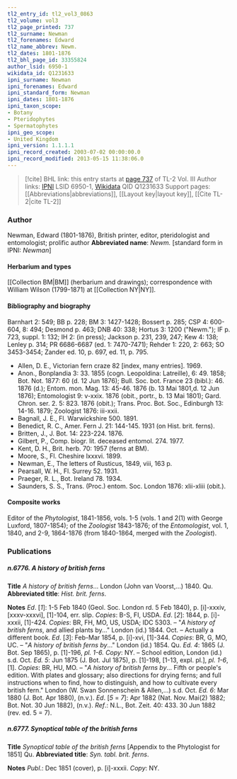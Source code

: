 ```yaml
---
tl2_entry_id: tl2_vol3_0863
tl2_volume: vol3
tl2_page_printed: 737
tl2_surname: Newman
tl2_forenames: Edward
tl2_name_abbrev: Newm.
tl2_dates: 1801-1876
tl2_bhl_page_id: 33355824
author_lsid: 6950-1
wikidata_id: Q1231633
ipni_surname: Newman
ipni_forenames: Edward
ipni_standard_form: Newman
ipni_dates: 1801-1876
ipni_taxon_scope: 
- Botany
- Pteridophytes
- Spermatophytes
ipni_geo_scope: 
- United Kingdom
ipni_version: 1.1.1.1
ipni_record_created: 2003-07-02 00:00:00.0
ipni_record_modified: 2013-05-15 11:38:06.0
---
```


> [!cite] BHL link: this entry starts at [page 737](https://www.biodiversitylibrary.org/page/33355824) of TL-2 Vol. III
> Author links: [IPNI](https://www.ipni.org/a/6950-1) LSID 6950-1, [Wikidata](https://www.wikidata.org/wiki/Q1231633) QID Q1231633
> Support pages: [[Abbreviations|abbreviations]], [[Layout key|layout key]], [[Cite TL-2|cite TL-2]]

### Author

Newman, Edward (1801-1876), British printer, editor, pteridologist and entomologist; prolific author 
**Abbreviated name**: *Newm.* \[standard form in IPNI: *Newman*\]

#### Herbarium and types

[[Collection BM|BM]] (herbarium and drawings); correspondence with William Wilson (1799-1871) at [[Collection NY|NY]].

#### Bibliography and biography

Barnhart 2: 549; BB p. 228; BM 3: 1427-1428; Bossert p. 285; CSP 4: 600-604, 8: 494; Desmond p. 463; DNB 40: 338; Hortus 3: 1200 ("Newm."); IF p. 723, suppl. 1: 132; IH 2: (in press); Jackson p. 231, 239, 247; Kew 4: 138; Lenley p. 314; PR 6686-6687 (ed. 1: 7470-7471); Rehder 1: 220, 2: 663; SO 3453-3454; Zander ed. 10, p. 697, ed. 11, p. 795.
- Allen, D. E., Victorian fern craze 82 \[index, many entries\]. 1969.
- Anon., Bonplandia 3: 33. 1855 (cogn. Leopoldina: Latreille), 6: 49. 1858; Bot. Not. 1877: 60 (d. 12 Jun 1876); Bull. Soc. bot. France 23 (bibl.): 46. 1876 (d.); Entom. mon. Mag. 13: 45-46. 1876 (b. 13 Mai 1801,d. 12 Jun 1876); Entomologist 9: v-xxix. 1876 (obit., portr., b. 13 Mai 1801); Gard. Chron. ser. 2. 5: 823. 1876 (obit.); Trans. Proc. Bot. Soc., Edinburgh 13: 14-16. 1879; Zoologist 1876: iii-xxii.
- Bagnall, J. E., Fl. Warwickshire 500. 1891.
- Benedict, R. C., Amer. Fern J. 21: 144-145. 1931 (on Hist. brit. ferns).
- Britten, J., J. Bot. 14: 223-224. 1876.
- Gilbert, P., Comp. biogr. lit. deceased entomol. 274. 1977.
- Kent, D. H., Brit. herb. 70: 1957 (ferns at BM).
- Moore, S., Fl. Cheshire lxxxvi. 1899.
- Newman, E., The letters of Rusticus, 1849, viii, 163 p.
- Pearsall, W. H., Fl. Surrey 52. 1931.
- Praeger, R. L., Bot. Ireland 78. 1934.
- Saunders, S. S., Trans. (Proc.) entom. Soc. London 1876: xlii-xliii (obit.).

#### Composite works

Editor of the *Phytologist*, 1841-1856, vols. 1-5 (vols. 1 and 2(1) with George Luxford, 1807-1854); of the *Zoologist* 1843-1876; of the *Entomologist*, vol. 1, 1840, and 2-9, 1864-1876 (from 1840-1864, merged with the *Zoologist*).

### Publications

##### n.6776. A history of british ferns

**Title**
*A history of british ferns*... London (John van Voorst,...) 1840. Qu.
**Abbreviated title**: *Hist. brit. ferns*.

**Notes**
*Ed*. \[*1*\]: 1-5 Feb 1840 (Geol. Soc. London rd. 5 Feb 1840), p. \[i\]-xxxiv, \[xxxv-xxxvi\], \[1\]-104, err. slip. *Copies*: B-S, FI, USDA.
*Ed*. \[*2*\]: 1844, p. \[i\]-xxxii, \[1\]-424. *Copies*: BR, FH, MO, US, USDA; IDC 5303. – "*A history of british ferns*, and allied plants by..." London (id.) 1844. Oct. – Actually a different book.
*Ed*. \[*3*\]: Feb-Mar 1854, p. \[i\]-xvi, \[1\]-344. *Copies*: BR, G, MO, UC. – "*A history of british ferns by*..." London (id.) 1854. Qu.
*Ed. 4*: 1865 (J. Bot. Sep 1865), p. \[1\]-196, *pl. 1-6. Copy*: NY. – School edition, London (id.) s.d. Oct.
*Ed. 5*: Jun 1875 (J. Bot. Jul 1875), p. \[1\]-198, \[1-13, expl. pl.\], *pl. 1-6*, \[1\]. *Copies*: BR, HU, MO. – "*A history of british ferns by*... Fifth or people's edition. With plates and glossary; also directions for drying ferns; and full instructions when to find, how to distinguish, and how to cultivate every british fern." London (W. Swan Sonnenschein & Allen,...) s.d. Oct.
*Ed. 6*: Mar 1880 (J. Bot. Apr 1880), (n.v.).
*Ed*. \[*5* = *7*\]: Apr 1882 (Nat. Nov. Mai(2) 1882; Bot. Not. 30 Jun 1882), (n.v.).
*Ref*.: N.L., Bot. Zeit. 40: 433. 30 Jun 1882 (rev. ed. 5 = 7).

##### n.6777. Synoptical table of the british ferns

**Title**
*Synoptical table of the british ferns* \[Appendix to the Phytologist for 1851\] Qu.
**Abbreviated title**: *Syn. tabl. brit. ferns*.

**Notes**
*Publ*.: Dec 1851 (cover), p. \[i\]-xxxii. *Copy*: NY.

